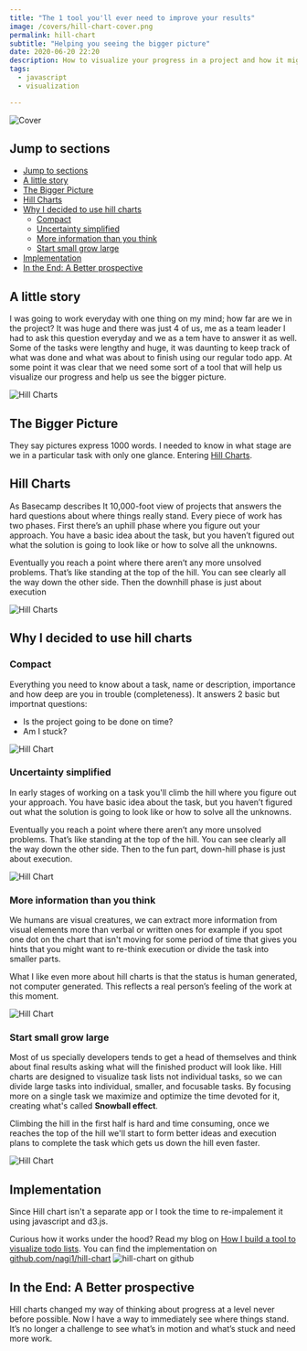 ```yaml
---
title: "The 1 tool you'll ever need to improve your results"
image: /covers/hill-chart-cover.png
permalink: hill-chart
subtitle: "Helping you seeing the bigger picture"
date: 2020-06-20 22:20
description: How to visualize your progress in a project and how it might help you see the bigger picture.
tags:
  - javascript
  - visualization

---
```


![Cover](/covers/hill-chart-cover.png)

## Jump to sections

- [Jump to sections](#jump-to-sections)
- [A little story](#a-little-story)
- [The Bigger Picture](#the-bigger-picture)
- [Hill Charts](#hill-charts)
- [Why I decided to use hill charts](#why-i-decided-to-use-hill-charts)
  - [Compact](#compact)
  - [Uncertainty simplified](#uncertainty-simplified)
  - [More information than you think](#more-information-than-you-think)
  - [Start small grow large](#start-small-grow-large)
- [Implementation](#implementation)
- [In the End: A Better prospective](#in-the-end-a-better-prospective)

## A little story

I was going to work everyday with one thing on my mind; how far are we in the project? It was huge and there was just 4 of us, me as a team leader I had to ask this question everyday and we as a tem have to answer it as well. Some of the tasks were lengthy and huge, it was daunting to keep track of what was done and what was about to finish using our regular todo app. At some point it was clear that we need some sort of a tool that will help us visualize our progress and help us see the bigger picture.

![Hill Charts](/uploads/full-list.png)

## The Bigger Picture

They say pictures express 1000 words. I needed to know in what stage are we in a particular task with only one glance. Entering [Hill Charts](https://basecamp.com/features/hill-charts).

## Hill Charts

As Basecamp describes It 10,000-foot view of projects that answers the hard questions about where things really stand.
Every piece of work has two phases. First there’s an uphill phase where you figure out your approach. You have a basic idea about the task, but you haven’t figured out what the solution is going to look like or how to solve all the unknowns.

Eventually you reach a point where there aren’t any more unsolved problems. That’s like standing at the top of the hill. You can see clearly all the way down the other side. Then the downhill phase is just about execution

![Hill Charts](/covers/hill-charts.gif)

## Why I decided to use hill charts

### Compact

Everything you need to know about a task, name or description, importance and how deep are you in trouble (completeness).
It answers 2 basic but importnat questions:

- Is the project going to be done on time?
- Am I stuck?

![Hill Chart](/uploads/hill-charts-mine.png)

### Uncertainty simplified

In early stages of working on a task you'll climb the hill where you figure out your approach. You have basic idea about the task, but you haven’t figured out what the solution is going to look like or how to solve all the unknowns.

Eventually you reach a point where there aren’t any more unsolved problems. That’s like standing at the top of the hill. You can see clearly all the way down the other side. Then to the fun part, down-hill phase is just about execution.

![Hill Chart](/uploads/hill-chart-uncertainty.svg)

### More information than you think

We humans are visual creatures, we can extract more information from visual elements more than verbal or written ones for example if you spot one dot on the chart that isn't moving for some period of time that gives you hints that you might want to re-think execution or divide the task into smaller parts.

What I like even more about hill charts is that the status is human generated, not computer generated. This reflects a real person’s feeling of the work at this moment.

![Hill Chart](/uploads/dot-not-moving.png)

### Start small grow large

Most of us specially developers tends to get a head of themselves and think about final results asking what will the finished product will look like. Hill charts are designed to visualize task lists not individual tasks, so we can divide large tasks into individual, smaller, and focusable tasks.
By focusing more on a single task we maximize and optimize the time devoted for it, creating what's called **Snowball effect**.

Climbing the hill in the first half is hard and time consuming, once we reaches the top of the hill we'll start to form better ideas and execution plans to complete the task which gets us down the hill  even faster.

![Hill Chart](/uploads/snowball-effiect.gif)

## Implementation

Since Hill chart isn't a separate app or I took the time to re-impalement it using javascript and d3.js.

Curious how it works under the hood? Read my blog on [How I build a tool to visualize todo lists](#).
You can find the implementation on [github.com/nagi1/hill-chart](https://github.com/nagi1/hill-chart)
![hill-chart on github](/uploads/hill-chart-preview.png)

## In the End: A Better prospective

Hill charts changed my way of thinking about progress at a level never before possible. Now I have a way to immediately see where things stand. It’s no longer a challenge to see what’s in motion and what’s stuck and need more work.
